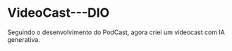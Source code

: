 # VideoCast---DIO
Seguindo o desenvolvimento do PodCast, agora criei um videocast com IA generativa.
